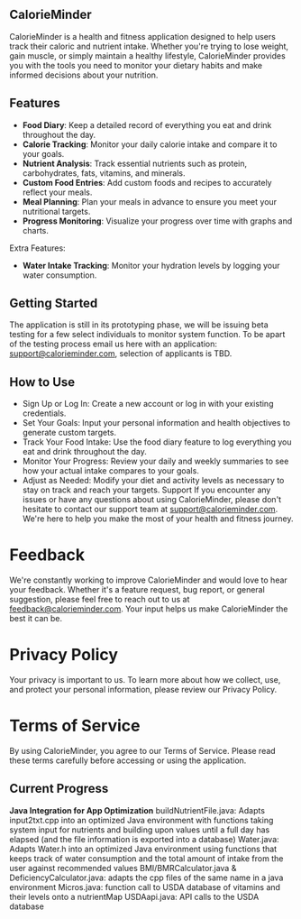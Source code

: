 ## CalorieMinder

CalorieMinder is a health and fitness application designed to help users track their caloric and nutrient intake. Whether you're trying to lose weight, gain muscle, or simply maintain a healthy lifestyle, CalorieMinder provides you with the tools you need to monitor your dietary habits and make informed decisions about your nutrition.

## Features
- **Food Diary**: Keep a detailed record of everything you eat and drink throughout the day.
- **Calorie Tracking**: Monitor your daily calorie intake and compare it to your goals.
- **Nutrient Analysis**: Track essential nutrients such as protein, carbohydrates, fats, vitamins, and minerals.
- **Custom Food Entries**: Add custom foods and recipes to accurately reflect your meals.
- **Meal Planning**: Plan your meals in advance to ensure you meet your nutritional targets.
- **Progress Monitoring**: Visualize your progress over time with graphs and charts.

Extra Features:
- **Water Intake Tracking**: Monitor your hydration levels by logging your water consumption.

## Getting Started
The application is still in its prototyping phase, we will be issuing beta testing for a few select individuals to monitor system function. To be apart of the testing process email us here with an application: support@calorieminder.com, selection of applicants is TBD.

## How to Use
- Sign Up or Log In: Create a new account or log in with your existing credentials.
- Set Your Goals: Input your personal information and health objectives to generate custom targets.
- Track Your Food Intake: Use the food diary feature to log everything you eat and drink throughout the day.
- Monitor Your Progress: Review your daily and weekly summaries to see how your actual intake compares to your goals.
- Adjust as Needed: Modify your diet and activity levels as necessary to stay on track and reach your targets.
Support
If you encounter any issues or have any questions about using CalorieMinder, please don't hesitate to contact our support team at support@calorieminder.com. We're here to help you make the most of your health and fitness journey.

# Feedback
We're constantly working to improve CalorieMinder and would love to hear your feedback. Whether it's a feature request, bug report, or general suggestion, please feel free to reach out to us at feedback@calorieminder.com. Your input helps us make CalorieMinder the best it can be.

# Privacy Policy
Your privacy is important to us. To learn more about how we collect, use, and protect your personal information, please review our Privacy Policy.

# Terms of Service
By using CalorieMinder, you agree to our Terms of Service. Please read these terms carefully before accessing or using the application.

## Current Progress
**Java Integration for App Optimization**
buildNutrientFile.java: Adapts input2txt.cpp into an optimized Java environment with functions taking system input for nutrients and building upon values until a full day has elapsed (and the file information is exported into a database)
Water.java: Adapts Water.h into an optimized Java environment using functions that keeps track of water consumption and the total amount of intake from the user against recommended values
BMI/BMRCalculator.java & DeficiencyCalculator.java: adapts the cpp files of the same name in a java environment
Micros.java: function call to USDA database of vitamins and their levels onto a nutrientMap
USDAapi.java: API calls to the USDA database
